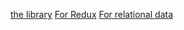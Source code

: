 
[the library](https://github.com/paularmstrong/normalizr)
[For Redux](https://redux.js.org/recipes/structuring-reducers/normalizing-state-shape)
[For relational data](https://github.com/paularmstrong/normalizr/tree/master/examples/relationships)

